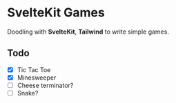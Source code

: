 # SvelteKit Games

Doodling with **SvelteKit**, **Tailwind** to write simple games.

## Todo
- [x] Tic Tac Toe
- [x] Minesweeper
- [ ] Cheese terminator?
- [ ] Snake?
